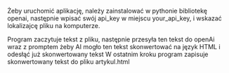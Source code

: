 Żeby uruchomić aplikację, należy zainstalować w pythonie bibliotekę openai, następnie wpisać swój api_key w miejscu your_api_key, i wskazać lokalizajcę pliku na komputerze.

Program zaczytuje tekst z pliku, następnie przesyła ten tekst do openAi wraz z promptem żeby AI mogło ten tekst skonwertować na język HTML i odesłąć już skonwertowany tekst
W ostatnim kroku program zapisuje skonwertowany tekst do pliku artykul.html
